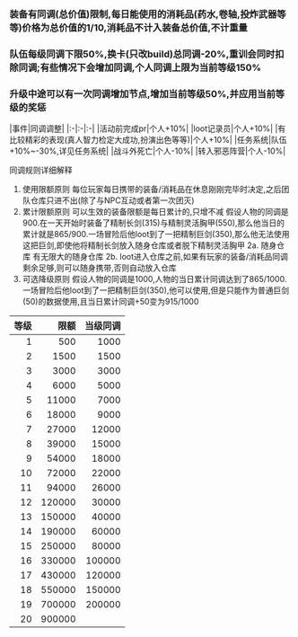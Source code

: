 ### 装备有同调(总价值)限制,每日能使用的消耗品(药水,卷轴,投炸武器等等)价格为总价值的1/10,消耗品不计入装备总价值,不计重量 ###
### 队伍每级同调下限50%,换卡(只改build)总同调-20%,重训会同时扣除同调;有些情况下会增加同调,个人同调上限为当前等级150% ###
### 升级中途可以有一次同调增加节点,增加当前等级50%,并应用当前等级的奖惩 ###  

|事件|同调调整|
|:-|:-|:-|
|活动前完成pr|个人+10%|
|loot记录员|个人+10%|
|有比较精彩的表现(真人智力检定大成功,扮演出色等等)|个人+10%|
|任务系统|队伍+10%~-30%,详见任务系统|
|战斗外死亡|个人-10%|
|转入邪恶阵营|个人-10%|

同调规则详细解释
1. 使用限额原则
每位玩家每日携带的装备/消耗品在休息刚刚完毕时决定,之后团队仓库只进不出(除了与NPC互动或者第一次团灭)
2. 累计限额原则
可以生效的装备限额是每日累计的,只增不减
假设人物的同调是900.在一天开始时装备了精制长剑(315)与精制灵活胸甲(550),那么他当日的累计就是865/900.一场冒险后他loot到了一把精制巨剑(350),那么他无法使用这把巨剑,即使他将精制长剑放入随身仓库或者脱下精制灵活胸甲
2a. 随身仓库
有无限大的随身仓库
2b. loot进入仓库之前,如果有玩家的装备/消耗品同调剩余足够,则可以随身携带,否则自动放入仓库
3. 可选降级原则
假设人物的同调是1000,人物的当日累计同调达到了865/1000.一场冒险后他loot到了一把精制巨剑(350),他可以使用,但是只能作为普通巨剑(50)的数据使用,且当日累计同调+50变为915/1000

|等级|限额|当级同调|
|-:|-:|-:|
| 1|   500|  1000|
| 2|  1500|  1500|
| 3|  3000|  3000|
| 4|  6000|  5000|
| 5| 11000|  7000|
| 6| 18000|  9000|
| 7| 27000| 12000|
| 8| 39000| 15000|
| 9| 54000| 18000|
|10| 72000| 22000|
|11| 94000| 26000|
|12|120000| 30000|
|13|150000| 40000|
|14|190000| 60000|
|15|250000| 80000|
|16|330000|100000|
|17|430000|120000|
|18|550000|150000|
|19|700000|200000|
|20|900000|